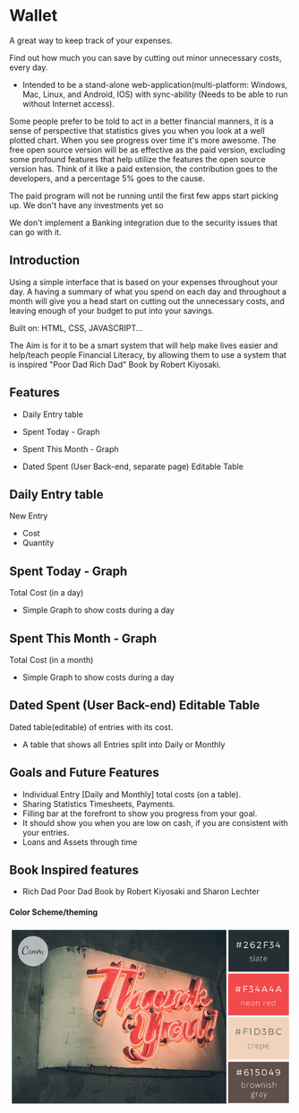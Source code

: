# Wallet

A great way to keep track of your expenses.

Find out how much you can save by cutting out minor unnecessary costs, every day.

- Intended to be a stand-alone web-application(multi-platform: Windows, Mac, Linux, and Android, IOS) with sync-ability (Needs to be able to run without Internet access).

Some people prefer to be told to act in a better financial manners, it is a sense of perspective that statistics gives you when you look at a well plotted chart. When you see progress over time it's more awesome. 
The free open source version will be as effective as the paid version, excluding some profound features that help utilize the features the open source version has. Think of it like a paid extension, the contribution goes to the developers, and a percentage 5% goes to the cause. 

The paid program will not be running until the first few apps start picking up. We don't have any investments yet so 

We don't implement a Banking integration due to the security issues that can go with it.


## Introduction

Using a simple interface that is  based on your expenses throughout your day. A having a summary of what you spend on each day and throughout a month will give you a head start on cutting out the unnecessary costs, and leaving enough of your budget to put into your savings.

Built on: HTML, CSS, JAVASCRIPT...

The Aim is for it to be a smart system that will help make lives easier and help/teach people Financial Literacy, by allowing them to use a system that is inspired "Poor Dad Rich Dad" Book by Robert Kiyosaki.


## Features

- Daily Entry table

- Spent Today - Graph

- Spent This Month - Graph

- Dated Spent (User Back-end, separate page) Editable Table


## Daily Entry table

New Entry

- Cost
- Quantity

## Spent Today - Graph

Total Cost (in a day)

- Simple Graph to show costs during a day

## Spent This Month - Graph

Total Cost (in a month)

- Simple Graph to show costs during a day

## Dated Spent (User Back-end) Editable Table

Dated table(editable) of entries with its cost.

- A table that shows all Entries split into Daily or Monthly

## Goals and Future Features

- Individual Entry [Daily and Monthly] total costs (on a table).
- Sharing  Statistics Timesheets, Payments.
- Filling bar at the forefront to show you progress from your goal.
- It should show you when you are low on cash, if you are consistent with your entries.
- Loans and Assets through time

## Book Inspired features

- Rich Dad Poor Dad
Book by Robert Kiyosaki and Sharon Lechter

#### Color Scheme/theming
![color-combo-89-tb-768x0](/color-combo-89-tb-768x0.png)
